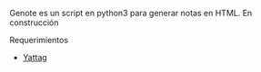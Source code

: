 Genote es un script en python3 para generar notas en HTML. En construcción

Requerimientos

* [Yattag](www.yattag.org)

